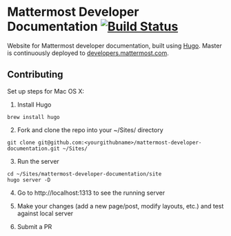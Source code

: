 # Mattermost Developer Documentation [![Build Status](https://travis-ci.org/mattermost/mattermost-developer-documentation.svg?branch=master)](https://travis-ci.org/mattermost/mattermost-developer-documentation)

Website for Mattermost developer documentation, built using [Hugo](https://gohugo.io/). Master is continuously deployed to [developers.mattermost.com](https://developers.mattermost.com/).

## Contributing

Set up steps for Mac OS X:

1. Install Hugo
```
brew install hugo
```

2. Fork and clone the repo into your ~/Sites/ directory
```
git clone git@github.com:<yourgithubname>/mattermost-developer-documentation.git ~/Sites/
```

3. Run the server
```
cd ~/Sites/mattermost-developer-documentation/site
hugo server -D
```

4. Go to http://localhost:1313 to see the running server

5. Make your changes (add a new page/post, modify layouts, etc.) and test against local server

6. Submit a PR

